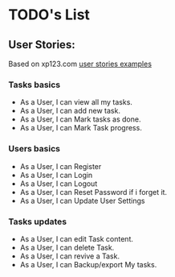 TODO's List 
===========

## User Stories:

Based on xp123.com [user stories examples](http://xp123.com/articles/user-story-examples/)

### Tasks basics

* As a User, I can view all my tasks.
* As a User, I can add new task.
* As a User, I can Mark tasks as done.
* As a User, I can Mark Task progress.

### Users basics

* As a User, I can Register
* As a User, I can Login
* As a User, I can Logout
* As a User, I can Reset Password if i forget it.
* As a User, I can Update User Settings

### Tasks updates

* As a User, I can edit Task content.
* As a User, I can delete Task.
* As a User, I can revive a Task.
* As a User, I can Backup/export My tasks.
